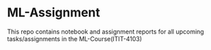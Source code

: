 # ML-Assignment

This repo contains notebook and assignment reports for all upcoming tasks/assignments in the ML-Course(ITIT-4103)
